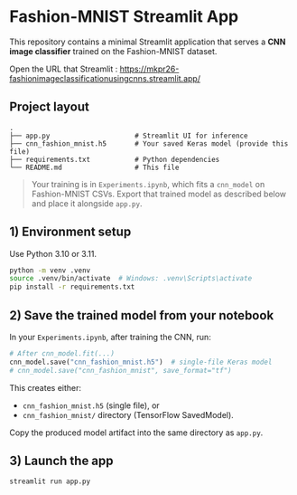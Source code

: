 # Fashion-MNIST Streamlit App

This repository contains a minimal Streamlit application that serves a **CNN image classifier** trained on the Fashion-MNIST dataset.

Open the URL that Streamlit : https://mkpr26-fashionimageclassificationusingcnns.streamlit.app/

## Project layout

```
.
├── app.py                     # Streamlit UI for inference
├── cnn_fashion_mnist.h5       # Your saved Keras model (provide this file)
├── requirements.txt           # Python dependencies
└── README.md                  # This file
```

> Your training is in `Experiments.ipynb`, which fits a `cnn_model` on Fashion-MNIST CSVs. 
> Export that trained model as described below and place it alongside `app.py`.

## 1) Environment setup

Use Python 3.10 or 3.11.

```bash
python -m venv .venv
source .venv/bin/activate  # Windows: .venv\Scripts\activate
pip install -r requirements.txt
```

## 2) Save the trained model from your notebook

In your `Experiments.ipynb`, after training the CNN, run:

```python
# After cnn_model.fit(...)
cnn_model.save("cnn_fashion_mnist.h5")  # single-file Keras model
# cnn_model.save("cnn_fashion_mnist", save_format="tf")
```

This creates either:
- `cnn_fashion_mnist.h5` (single file), or
- `cnn_fashion_mnist/` directory (TensorFlow SavedModel).

Copy the produced model artifact into the same directory as `app.py`.

## 3) Launch the app

```bash
streamlit run app.py
```




